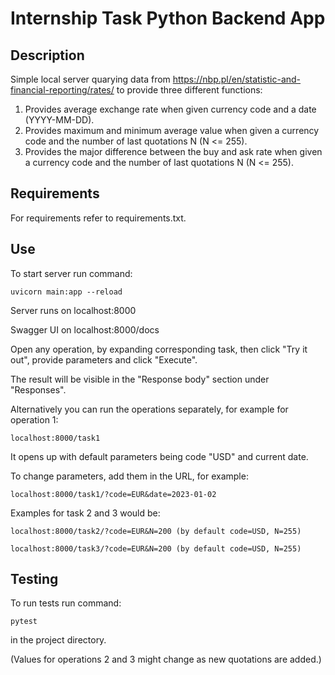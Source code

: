 # Internship Task Python Backend App

## Description

Simple local server quarying data from https://nbp.pl/en/statistic-and-financial-reporting/rates/ to provide three different functions:

1. Provides average exchange rate when given currency code and a date (YYYY-MM-DD).
2. Provides maximum and minimum average value when given a currency code and the number of last quotations N (N <= 255).
3. Provides the major difference between the buy and ask rate when given a currency code and the number of last quotations N (N <= 255).

## Requirements

For requirements refer to requirements.txt.

## Use

To start server run command:

```
uvicorn main:app --reload
```

Server runs on localhost:8000

Swagger UI on localhost:8000/docs

Open any operation, by expanding corresponding task, then click "Try it out", provide parameters and click "Execute".

The result will be visible in the "Response body" section under "Responses".

Alternatively you can run the operations separately, for example for operation 1:

```
localhost:8000/task1
```

It opens up with default parameters being code "USD" and current date.

To change parameters, add them in the URL, for example:

```
localhost:8000/task1/?code=EUR&date=2023-01-02
```

Examples for task 2 and 3 would be:

```
localhost:8000/task2/?code=EUR&N=200 (by default code=USD, N=255)
```
```
localhost:8000/task3/?code=EUR&N=200 (by default code=USD, N=255)
```

## Testing

To run tests run command:

```
pytest
```

in the project directory.

(Values for operations 2 and 3 might change as new quotations are added.)
